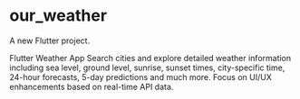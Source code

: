 # our_weather

A new Flutter project.

Flutter Weather App Search cities and explore detailed weather information including sea level, ground level, sunrise, sunset times, city-specific time, 24-hour forecasts, 5-day predictions and much more. Focus on UI/UX enhancements based on real-time API data.